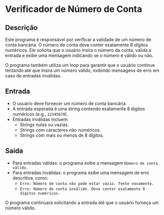 # Verificador de Número de Conta

## Descrição
Este programa é responsável por verificar a validade de um número de conta bancária. O número de conta deve conter exatamente 8 dígitos numéricos. Ele solicita que o usuário insira o número da conta, valida a entrada e exibe uma mensagem indicando se o número é válido ou não.

O programa também utiliza um loop para garantir que o usuário continue tentando até que insira um número válido, exibindo mensagens de erro em caso de entradas inválidas.

## Entrada
- O usuário deve fornecer um número de conta bancária.
- A entrada esperada é uma string contendo exatamente 8 dígitos numéricos (e.g., `12345678`).
- Entradas inválidas incluem:
  - Strings nulas ou vazias.
  - Strings com caracteres não numéricos.
  - Strings com mais ou menos de 8 dígitos.

## Saída
- Para entradas válidas: o programa exibe a mensagem `Número de conta válido.`
- Para entradas inválidas: o programa exibe uma mensagem de erro descritiva, como:
  - `Erro: Número de conta não pode estar vazio. Tente novamente.`
  - `Erro: Número de conta inválido. Deve conter exatamente 8 dígitos numéricos.`

O programa continuará solicitando a entrada até que o usuário forneça um número válido.

